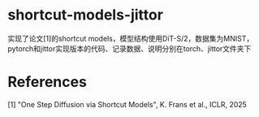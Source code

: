 # shortcut-models-jittor

实现了论文[1]的shortcut models，模型结构使用DiT-S/2，数据集为MNIST，pytorch和jittor实现版本的代码、记录数据、说明分别在torch、jittor文件夹下



# References

[1] "One Step Diffusion via Shortcut Models", K. Frans et al., ICLR, 2025

